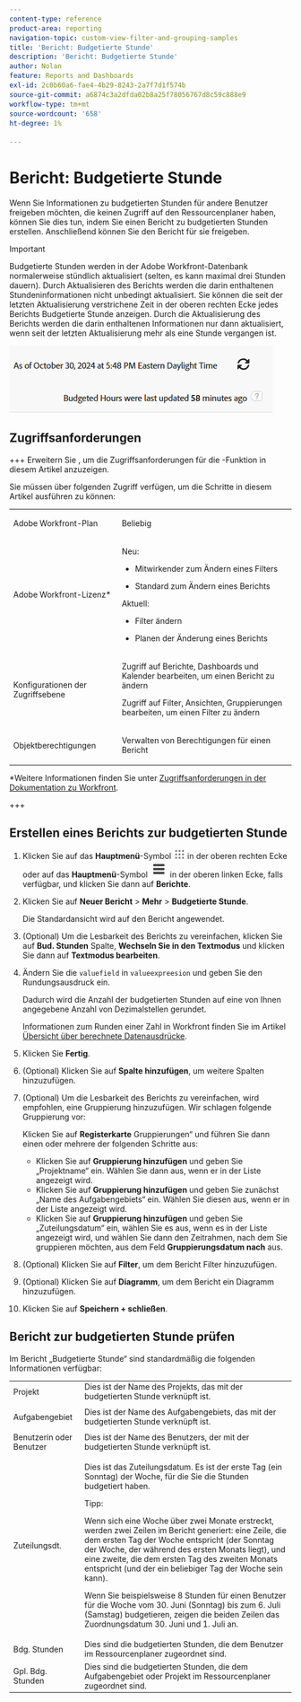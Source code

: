 ```yaml
---
content-type: reference
product-area: reporting
navigation-topic: custom-view-filter-and-grouping-samples
title: 'Bericht: Budgetierte Stunde'
description: 'Bericht: Budgetierte Stunde'
author: Nolan
feature: Reports and Dashboards
exl-id: 2c0b60a6-fae4-4b29-8243-2a7f7d1f574b
source-git-commit: a6874c3a2dfda02b8a25f78056767d8c59c888e9
workflow-type: tm+mt
source-wordcount: '658'
ht-degree: 1%

---
```


# Bericht: Budgetierte Stunde

<!--Audited: 10/2024-->

<!--
<p data-mc-conditions="QuicksilverOrClassic.Draft mode">(NOTE: From&nbsp;Alina: This is my article, but since it's about building a report, it is in the Reporting section. Please don't remove it -it's linked to Resource Management and it is super important.) </p>
-->

Wenn Sie Informationen zu budgetierten Stunden für andere Benutzer freigeben möchten, die keinen Zugriff auf den Ressourcenplaner haben, können Sie dies tun, indem Sie einen Bericht zu budgetierten Stunden erstellen. Anschließend können Sie den Bericht für sie freigeben.

>[!IMPORTANT]
>
>Budgetierte Stunden werden in der Adobe Workfront-Datenbank normalerweise stündlich aktualisiert (selten, es kann maximal drei Stunden dauern). Durch Aktualisieren des Berichts werden die darin enthaltenen Stundeninformationen nicht unbedingt aktualisiert. Sie können die seit der letzten Aktualisierung verstrichene Zeit in der oberen rechten Ecke jedes Berichts Budgetierte Stunde anzeigen. Durch die Aktualisierung des Berichts werden die darin enthaltenen Informationen nur dann aktualisiert, wenn seit der letzten Aktualisierung mehr als eine Stunde vergangen ist.
>
>![](assets/budgeted-hour-report-time-sync-warning-350x74.png)

## Zugriffsanforderungen

+++ Erweitern Sie , um die Zugriffsanforderungen für die -Funktion in diesem Artikel anzuzeigen.

Sie müssen über folgenden Zugriff verfügen, um die Schritte in diesem Artikel ausführen zu können:

<table style="table-layout:auto"> 
 <col> 
 <col> 
 <tbody> 
  <tr> 
   <td role="rowheader">Adobe Workfront-Plan</td> 
   <td> <p>Beliebig</p> </td> 
  </tr> 
  <tr> 
   <td role="rowheader">Adobe Workfront-Lizenz*</td> 
   <td> 
    <p>Neu:</p>
   <ul><li><p>Mitwirkender zum Ändern eines Filters </p></li>
   <li><p>Standard zum Ändern eines Berichts</p></li> </ul>

<p>Aktuell:</p>
   <ul><li><p>Filter ändern </p></li>
   <li><p>Planen der Änderung eines Berichts</p></li> </ul></td> 
  </tr> 
  <tr> 
   <td role="rowheader">Konfigurationen der Zugriffsebene</td> 
   <td> <p>Zugriff auf Berichte, Dashboards und Kalender bearbeiten, um einen Bericht zu ändern</p> <p>Zugriff auf Filter, Ansichten, Gruppierungen bearbeiten, um einen Filter zu ändern</p> </td> 
  </tr> 
  <tr> 
   <td role="rowheader">Objektberechtigungen</td> 
   <td> <p>Verwalten von Berechtigungen für einen Bericht</p>  </td> 
  </tr> 
 </tbody> 
</table>

*Weitere Informationen finden Sie unter [Zugriffsanforderungen in der Dokumentation zu Workfront](/help/quicksilver/administration-and-setup/add-users/access-levels-and-object-permissions/access-level-requirements-in-documentation.md).

+++

## Erstellen eines Berichts zur budgetierten Stunde

1. Klicken Sie auf das **Hauptmenü**-Symbol ![](assets/main-menu-icon.png) in der oberen rechten Ecke oder auf das **Hauptmenü**-Symbol ![](assets/lines-main-menu.png) in der oberen linken Ecke, falls verfügbar, und klicken Sie dann auf **Berichte**.

1. Klicken Sie auf **Neuer Bericht** > **Mehr** > **Budgetierte Stunde**.

   Die Standardansicht wird auf den Bericht angewendet.

1. (Optional) Um die Lesbarkeit des Berichts zu vereinfachen, klicken Sie auf **Bud. Stunden** Spalte, **Wechseln Sie in den Textmodus** und klicken Sie dann auf **Textmodus bearbeiten**.
1. Ändern Sie die `valuefield` in `valueexpreesion` und geben Sie den Rundungsausdruck ein.

   Dadurch wird die Anzahl der budgetierten Stunden auf eine von Ihnen angegebene Anzahl von Dezimalstellen gerundet.

   Informationen zum Runden einer Zahl in Workfront finden Sie im Artikel [Übersicht über berechnete Datenausdrücke](../../../reports-and-dashboards/reports/calc-cstm-data-reports/calculated-data-expressions.md).

1. Klicken Sie **Fertig**.
1. (Optional) Klicken Sie auf **Spalte hinzufügen**, um weitere Spalten hinzuzufügen.
1. (Optional) Um die Lesbarkeit des Berichts zu vereinfachen, wird empfohlen, eine Gruppierung hinzuzufügen. Wir schlagen folgende Gruppierung vor:

   Klicken Sie auf **Registerkarte** Gruppierungen“ und führen Sie dann einen oder mehrere der folgenden Schritte aus:

   * Klicken Sie auf **Gruppierung hinzufügen** und geben Sie „Projektname“ ein. Wählen Sie dann aus, wenn er in der Liste angezeigt wird.
   * Klicken Sie auf **Gruppierung hinzufügen** und geben Sie zunächst „Name des Aufgabengebiets“ ein. Wählen Sie diesen aus, wenn er in der Liste angezeigt wird.
   * Klicken Sie auf **Gruppierung hinzufügen** und geben Sie „Zuteilungsdatum“ ein, wählen Sie es aus, wenn es in der Liste angezeigt wird, und wählen Sie dann den Zeitrahmen, nach dem Sie gruppieren möchten, aus dem Feld **Gruppierungsdatum nach** aus.

1. (Optional) Klicken Sie auf **Filter**, um dem Bericht Filter hinzuzufügen.
1. (Optional) Klicken Sie auf **Diagramm**, um dem Bericht ein Diagramm hinzuzufügen.
1. Klicken Sie auf **Speichern + schließen**.

## Bericht zur budgetierten Stunde prüfen

Im Bericht „Budgetierte Stunde“ sind standardmäßig die folgenden Informationen verfügbar:

<table style="table-layout:auto"> 
 <col> 
 <col> 
 <tbody> 
  <tr> 
   <td role="rowheader">Projekt </td> 
   <td>Dies ist der Name des Projekts, das mit der budgetierten Stunde verknüpft ist.</td> 
  </tr> 
  <tr> 
   <td role="rowheader"> <p>Aufgabengebiet</p> </td> 
   <td>Dies ist der Name des Aufgabengebiets, das mit der budgetierten Stunde verknüpft ist. </td> 
  </tr> 
  <tr> 
   <td role="rowheader">Benutzerin oder Benutzer</td> 
   <td>Dies ist der Name des Benutzers, der mit der budgetierten Stunde verknüpft ist.</td> 
  </tr> 
  <tr> 
   <td role="rowheader">Zuteilungsdt.</td> 
   <td> <p>Dies ist das Zuteilungsdatum. Es ist der erste Tag (ein Sonntag) der Woche, für die Sie die Stunden budgetiert haben.</p> <p>Tipp:  <p>Wenn sich eine Woche über zwei Monate erstreckt, werden zwei Zeilen im Bericht generiert: eine Zeile, die dem ersten Tag der Woche entspricht (der Sonntag der Woche, der während des ersten Monats liegt), und eine zweite, die dem ersten Tag des zweiten Monats entspricht (und der ein beliebiger Tag der Woche sein kann).</p> <p>Wenn Sie beispielsweise 8 Stunden für einen Benutzer für die Woche vom 30. Juni (Sonntag) bis zum 6. Juli (Samstag) budgetieren, zeigen die beiden Zeilen das Zuordnungsdatum 30. Juni und 1. Juli an.</p> </p> </td> 
  </tr> 
  <tr> 
   <td role="rowheader">Bdg. Stunden</td> 
   <td>Dies sind die budgetierten Stunden, die dem Benutzer im Ressourcenplaner zugeordnet sind.</td> 
  </tr> 
  <tr> 
   <td role="rowheader">Gpl. Bdg. Stunden</td> 
   <td>Dies sind die budgetierten Stunden, die dem Aufgabengebiet oder Projekt im Ressourcenplaner zugeordnet sind.</td> 
  </tr> 
 </tbody> 
</table>

